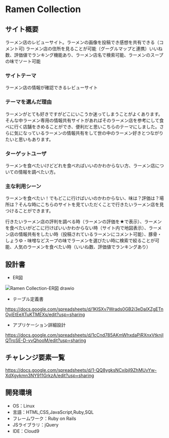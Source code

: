 # Ramen Collection

## サイト概要
ラーメン店のレビューサイト。ラーメンの画像を投稿でき感想を共有できる（コメント可) ラーメン店の住所を見ることが可能（グーグルマップと連携）いいね数、評価値でランキング機能あり、ラーメン店名で検索可能、ラーメンのスープの味でソート可能

### サイトテーマ
ラーメン店の情報が確認できるレビューサイト

### テーマを選んだ理由
ラーメンがとても好きですがどこにいこうか迷ってしまうことがよくあります。そんな中ラーメン専用の情報共有サイトがあればそのラーメン店を参考にして食べに行く店舗をきめることができ、便利だと思いこちらのテーマにしました。さらに気になっているラーメンの情報共有をして世の中のラーメン好きとつながりたいと思いもあります。

### ターゲットユーザ
ラーメンを食べたいけどどれを食べればいいのかわからない方、ラーメン店についての情報を調べたい方。

### 主な利用シーン
ラーメンを食べたい！でもどこに行けばいいのかわからない、味は？評価は？場所は？そんな時にこちらのサイトを見ていただくことで行きたいラーメン店を見つけることができます。

行きたいラーメン店の評判を調べる時（ラーメンの評価を★で表示）、ラーメンを食べたいがどこに行けばいいかわからない時（サイト内で地図表示）、ラーメン店の情報共有をしたい時（投稿されているラーメンにコメント可能）、豚骨・しょうゆ・味噌などスープの味でラーメンを選びたい時に検索で絞ることが可能、人気のラーメンを食べたい時（いいね数、評価値でランキングあり）

## 設計書
* ER図

![Ramen Collection-ER図 drawio](https://user-images.githubusercontent.com/85341753/134945161-deeb5434-2630-466b-93d2-c877b08f5b27.png)

* テーブル定義書

https://docs.google.com/spreadsheets/d/1KISXv7Wrads0GB2i3eDalXZgETnOyiEtEeXTuKTMEXs/edit?usp=sharing

* アプリケーション詳細設計

https://docs.google.com/spreadsheets/d/1cCnd785AKmWhxdaPiRXnxVtknjIQTroSE-D-vvQhooM/edit?usp=sharing

## チャレンジ要素一覧
https://docs.google.com/spreadsheets/d/1-QQ8ygksNCxibjI9ZhMUvYw-XdXgykmn3NY911GrkzA/edit?usp=sharing

## 開発環境
- OS：Linux
- 言語：HTML,CSS,JavaScript,Ruby,SQL
- フレームワーク：Ruby on Rails
- JSライブラリ：jQuery
- IDE：Cloud9
